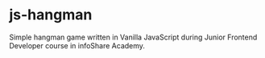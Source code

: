 # js-hangman
Simple hangman game written in Vanilla JavaScript during Junior Frontend Developer course in infoShare Academy.
